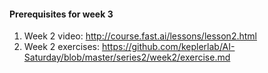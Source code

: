 #### Prerequisites for week 3

1. Week 2 video: http://course.fast.ai/lessons/lesson2.html
2. Week 2 exercises: https://github.com/keplerlab/AI-Saturday/blob/master/series2/week2/exercise.md
